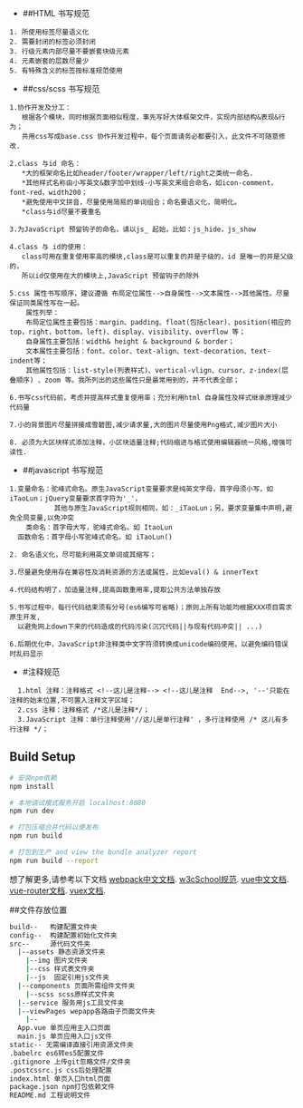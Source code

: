 *  ##HTML 书写规范

```
1. 所使用标签尽量语义化
2. 需要封闭的标签必须封闭
3. 行级元素内部尽量不要嵌套块级元素
4. 元素嵌套的层数尽量少
5. 有特殊含义的标签按标准规范使用
```
* ##css/scss 书写规范

```
1.协作开发及分工：
   根据各个模块，同时根据页面相似程度，事先写好大体框架文件，实现内部结构&表现&行为；
   共用css写成base.css 协作开发过程中，每个页面请务必都要引入，此文件不可随意修改.

2.class 与id 命名：
   *大的框架命名比如header/footer/wrapper/left/right之类统一命名.
   *其他样式名称由小写英文&数字加中划线-小写英文来组合命名，如icon-comment，font-red，width200；
   *避免使用中文拼音，尽量使用简易的单词组合；命名要语义化，简明化。
   *class与id尽量不要重名

3.为JavaScript 预留钩子的命名，请以js_ 起始，比如：js_hide，js_show

4.class 与 id的使用：
   class可用在重复使用率高的模块,class是可以重复的并是子级的，id 是唯一的并是父级的，
   所以id仅使用在大的模块上,JavaScript 预留钩子的除外

5.css 属性书写顺序，建议遵循 布局定位属性-->自身属性-->文本属性-->其他属性。尽量保证同类属性写在一起。
    属性列举：
    布局定位属性主要包括：margin、padding、float(包括clear)、position(相应的top，right，bottom，left)、display、visibility、overflow 等；
    自身属性主要包括：width& height & background & border；
    文本属性主要包括：font、color、text-align、text-decoration、text-indent等；
    其他属性包括：list-style(列表样式)、vertical-vlign、cursor、z-index(层叠顺序) 、zoom 等。我所列出的这些属性只是最常用到的，并不代表全部；

6.书写css代码前，考虑并提高样式重复使用率；充分利用html 自身属性及样式继承原理减少代码量

7.小的背景图片尽量拼接成雪碧图,减少请求量,大的图片尽量使用Png格式,减少图片大小

8. 必须为大区块样式添加注释，小区块适量注释;代码缩进与格式使用编辑器统一风格,增强可读性.
```

* ##javascript 书写规范

```
1.变量命名：驼峰式命名。原生JavaScript变量要求是纯英文字母，首字母须小写，如iTaoLun；jQuery变量要求首字符为'_'，
           其他与原生JavaScript规则相同，如：_iTaoLun；另，要求变量集中声明,避免全局变量,以免冲突
    类命名：首字母大写，驼峰式命名。如 ItaoLun
  函数命名：首字母小写驼峰式命名。如 iTaoLun()

2. 命名语义化，尽可能利用英文单词或其缩写；

3.尽量避免使用存在兼容性及消耗资源的方法或属性，比如eval() & innerText

4.代码结构明了，加适量注释,提高函数重用率,提取公共方法单独存放

5.书写过程中，每行代码结束须有分号(es6编写可省略)；原则上所有功能均根据XXX项目需求原生开发, 
  以避免网上down下来的代码造成的代码污染(沉冗代码||与现有代码冲突|| ...)

6.后期优化中，JavaScript非注释类中文字符须转换成unicode编码使用，以避免编码错误时乱码显示

```

* #注释规范
```
  1.html 注释：注释格式 <!--这儿是注释--> <!--这儿是注释  End-->, '--'只能在注释的始末位置,不可置入注释文字区域；
  2.css 注释：注释格式 /*这儿是注释*/；
  3.JavaScript 注释：单行注释使用'//这儿是单行注释' ，多行注释使用 /* 这儿有多行注释 */；
```

## Build Setup

``` bash
# 安装npm依赖
npm install

# 本地调试模式服务开启 localhost:8080
npm run dev

# 打包压缩合并代码以便发布
npm run build

# 打包到生产 and view the bundle analyzer report
npm run build --report
```
想了解更多,请参考以下文档
[webpack中文文档](https://doc.webpack-china.org/configuration/).
[w3cSchool规范](http://www.w3school.com.cn/html5/index.asp).
[vue中文文档](https://cn.vuejs.org/v2/api/).
[vue-router文档](https://router.vuejs.org/zh-cn/).
[vuex文档](https://vuex.vuejs.org/zh-cn/).

##文件存放位置

``` bash
build--   构建配置文件夹
config--  构建配置初始化文件夹
src--     源代码文件夹
  |--assets 静态资源文件夹
    |--img 图片文件夹
    |--css 样式表文件夹
    |--js  固定引用js文件夹
  |--components 页面所需组件文件夹
    |--scss scss原样式文件夹
  |--service 服务用js工具文件夹
  |--viewPages wepapp各路由子页面文件夹
    |--
  App.vue 单页应用主入口页面
  main.js 单页应用入口js文件
static-- 无需编译直接引用资源文件夹
.babelrc es6转es5配置文件
.gitignore 上传git忽略文件/文件夹
.postcssrc.js css后处理配置
index.html 单页入口html页面
package.json npm打包依赖文件
README.md 工程说明文件
```
